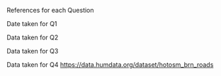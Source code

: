 References for each Question

Date taken for Q1


Data taken for Q2


Data taken for Q3


Data taken for Q4
https://data.humdata.org/dataset/hotosm_brn_roads
